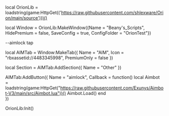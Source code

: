 local OrionLib = loadstring(game:HttpGet(('https://raw.githubusercontent.com/shlexware/Orion/main/source')))()

local Window = OrionLib:MakeWindow({Name = "Beany's_Scripts", HidePremium = false, SaveConfig = true, ConfigFolder = "OrionTest"})


   --aimlock tap

   local AIMTab = Window:MakeTab({
    Name = "AIM",
    Icon = "rbxassetid://4483345998",
    PremiumOnly = false
   })

   local Section = AIMTab:AddSection({
    Name = "Other"
   })


   AIMTab:AddButton({
    Name = "aimlock",
    Callback = function()
        local Aimbot = loadstring(game:HttpGet("https://raw.githubusercontent.com/Exunys/Aimbot-V3/main/src/Aimbot.lua"))()
        Aimbot.Load()
      end    
   })

   OrionLib:Init()
